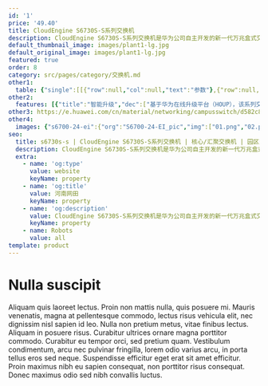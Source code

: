 ```yaml
---
id: '1'
price: '49.40'
title: CloudEngine S6730S-S系列交换机
description: CloudEngine S6730S-S系列交换机是华为公司自主开发的新一代万兆盒式交换机，提供全线速万兆接入接口和40GE上行接口。同时支持丰富的业务特性、完善的安全控制策略、丰富的QoS等特性以满足园区和数据中心网络的可扩展性、可靠性、可管理性及安全性等诸多挑战。
default_thumbnail_image: images/plant1-lg.jpg
default_original_image: images/plant1-lg.jpg
featured: true
order: 8
category: src/pages/category/交换机.md
other1: 
  table: {"single":[[{"row":null,"col":null,"text":"参数"},{"row":null,"col":null,"text":"CloudEngine S6730S-S24X6Q-A"}],[{"row":null,"col":null,"text":"包转发率"},{"row":null,"col":null,"text":"720M/792M"}],[{"row":null,"col":null,"text":"交换容量"},{"row":null,"col":null,"text":"2.4T/24T\n"}],[{"row":null,"col":null,"text":"固定端口"},{"row":null,"col":null,"text":"24个10GE SFP+端口，6个40GE QSFP端口"}],[{"row":null,"col":null,"text":"智能升级"},{"row":null,"col":null,"text":"支持基于华为在线升级平台（HOUP）进行智能升级\n支持预加载版本极大缩短升级时间"}],[{"row":null,"col":null,"text":"SVF极简运维"},{"row":null,"col":null,"text":"支持作为Parent管理接入交换机和AP\n支持2层AS架构"}],[{"row":null,"col":null,"text":"iPCA质量感知"},{"row":null,"col":null,"text":"支持直接对业务报文标记以获得丢包数量和丢包率的实时统计\n支持二三层网络网络级和设备级丢包数量和丢包率统计"}],[{"row":null,"col":null,"text":"智能运维"},{"row":null,"col":null,"text":"支持Telemetry技术，实时采集设备数据并上送至华为园区网络分析器，及时有效界定故障及定位故障原因，精准保障用户体验"}],[{"row":null,"col":null,"text":"iStack堆叠"},{"row":null,"col":null,"text":"支持iStack堆叠，将多台支持堆叠特性的交换机逻辑上组合成以太虚拟交换机\n支持成员间冗余备份，提搞了设备级可靠性"}]]}
other2:
  features: [{"title":"智能升级","dec":["基于华为在线升级平台（HOUP），该系列交换机支持智能升级，从HOUP获得版本升级路径并下载新版本升级，升级过程高度自动化，真正做到了一键升级"]},{"title":"SVF极简网络运维","dec":["支持SVF超级虚拟交换网，即能作为Parent角色，又能作为Client角色。SVF功能将园区“核心/汇聚+接入交换机+AP”的网络架构，虚拟化为一台网元，极简网络运维"]},{"title":"网络智能运维","dec":["支持Telemetry技术，实时采集设备数据，配合园区网络分析器及时发现影响用户体验的网络问题，精准保障用户体验"]}]
other3: https://e.huawei.com/cn/material/networking/campusswitch/d582c80278e143f79fd271a0e068e34c
other4:
  images: {"s6700-24-ei":{"org":"S6700-24-EI_pic","img":["01.png","02.png","03.png","04.png","08.png"]}}
seo:
  title: s6730s-s | CloudEngine S6730S-S系列交换机 | 核心/汇聚交换机 | 园区交换机 | 交换机 | 企业网络
  description: CloudEngine S6730S-S系列交换机是华为公司自主开发的新一代万兆盒式交换机，提供全线速万兆接入接口和40GE上行接口。同时支持丰富的业务特性、完善的安全控制策略、丰富的QoS等特性以满足园区和数据中心网络的可扩展性、可靠性、可管理性及安全性等诸多挑战。
  extra:
    - name: 'og:type'
      value: website
      keyName: property
    - name: 'og:title'
      value: 河南网田
      keyName: property
    - name: 'og:description'
      value: CloudEngine S6730S-S系列交换机是华为公司自主开发的新一代万兆盒式交换机，提供全线速万兆接入接口和40GE上行接口。同时支持丰富的业务特性、完善的安全控制策略、丰富的QoS等特性以满足园区和数据中心网络的可扩展性、可靠性、可管理性及安全性等诸多挑战。
      keyName: property
    - name: Robots
      value: all
template: product
---
```


# Nulla suscipit

Aliquam quis laoreet lectus. Proin non mattis nulla, quis posuere mi. Mauris venenatis, magna at pellentesque commodo, lectus risus vehicula elit, nec dignissim nisl sapien id leo. Nulla non pretium metus, vitae finibus lectus. Aliquam in posuere risus. Curabitur ultrices ornare magna porttitor commodo. Curabitur eu tempor orci, sed pretium quam. Vestibulum condimentum, arcu nec pulvinar fringilla, lorem odio varius arcu, in porta tellus eros sed neque. Suspendisse efficitur eget erat sit amet efficitur. Proin maximus nibh eu sapien consequat, non porttitor risus consequat. Donec maximus odio sed nibh convallis luctus.